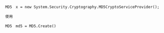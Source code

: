 <pre><code>MD5　x = new System.Security.Cryptography.MD5CryptoServiceProvider();<br /><br />使用<br /></code></pre>
<pre><code>MD5　md5 = MD5.Create()</code></pre>
<pre><code>&nbsp;</code></pre>